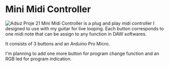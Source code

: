# Mini Midi Controller
![Adsız Proje 21](https://user-images.githubusercontent.com/53571773/105882669-f7ed4080-6016-11eb-98db-b6fcca84c82c.jpg)
Mini Midi Controller is a plug and play midi controller I designed to use with my guitar for live looping. Each button corresponds to one midi note that can be assign to any function in DAW softwares. 

It consists of 3 buttons and an Arduino Pro Micro. 

I'm planning to add one more button for program change function and an RGB led for program indication.
